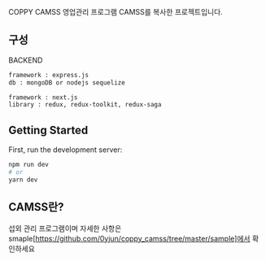 COPPY CAMSS
영업관리 프로그램 CAMSS를 복사한 프로젝트입니다.

## 구성

BACKEND

```bash
framework : express.js
db : mongoDB or nodejs sequelize
```

```bash
framework : next.js
library : redux, redux-toolkit, redux-saga
```

## Getting Started

First, run the development server:

```bash
npm run dev
# or
yarn dev
```

## CAMSS란?

섭외 관리 프로그램이며 자세한 사항은 smaple[https://github.com/0yjun/coppy_camss/tree/master/sample]에서 확인하세요
